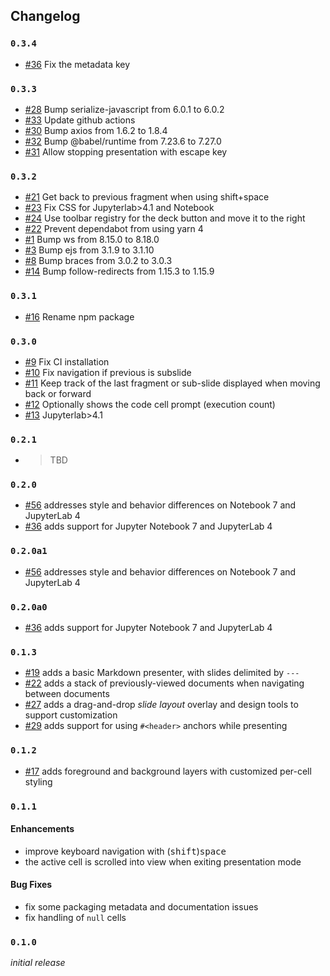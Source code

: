 ## Changelog

### `0.3.4`

- [#36](https://github.com/jupyterlab-contrib/jupyterlab-slideshow/pull/36) Fix the metadata key

### `0.3.3`

- [#28](https://github.com/jupyterlab-contrib/jupyterlab-slideshow/pull/28) Bump serialize-javascript from 6.0.1 to 6.0.2
- [#33](https://github.com/jupyterlab-contrib/jupyterlab-slideshow/pull/33) Update github actions
- [#30](https://github.com/jupyterlab-contrib/jupyterlab-slideshow/pull/30) Bump axios from 1.6.2 to 1.8.4
- [#32](https://github.com/jupyterlab-contrib/jupyterlab-slideshow/pull/32) Bump @babel/runtime from 7.23.6 to 7.27.0
- [#31](https://github.com/jupyterlab-contrib/jupyterlab-slideshow/pull/31) Allow stopping presentation with escape key

### `0.3.2`

- [#21](https://github.com/jupyterlab-contrib/jupyterlab-slideshow/pull/21) Get back to previous fragment when using shift+space
- [#23](https://github.com/jupyterlab-contrib/jupyterlab-slideshow/pull/23) Fix CSS for Jupyterlab>4.1 and Notebook
- [#24](https://github.com/jupyterlab-contrib/jupyterlab-slideshow/pull/24) Use toolbar registry for the deck button and move it to the right
- [#22](https://github.com/jupyterlab-contrib/jupyterlab-slideshow/pull/22) Prevent dependabot from using yarn 4
- [#1](https://github.com/jupyterlab-contrib/jupyterlab-slideshow/pull/1) Bump ws from 8.15.0 to 8.18.0
- [#3](https://github.com/jupyterlab-contrib/jupyterlab-slideshow/pull/3) Bump ejs from 3.1.9 to 3.1.10
- [#8](https://github.com/jupyterlab-contrib/jupyterlab-slideshow/pull/8) Bump braces from 3.0.2 to 3.0.3
- [#14](https://github.com/jupyterlab-contrib/jupyterlab-slideshow/pull/14) Bump follow-redirects from 1.15.3 to 1.15.9

### `0.3.1`

- [#16](https://github.com/jupyterlab-contrib/jupyterlab-slideshow/pull/16) Rename npm package

### `0.3.0`

- [#9](https://github.com/jupyterlab-contrib/jupyterlab-slideshow/pull/9) Fix CI installation
- [#10](https://github.com/jupyterlab-contrib/jupyterlab-slideshow/pull/10) Fix navigation if previous is subslide
- [#11](https://github.com/jupyterlab-contrib/jupyterlab-slideshow/pull/11) Keep track of the last fragment or sub-slide displayed when moving back or forward
- [#12](https://github.com/jupyterlab-contrib/jupyterlab-slideshow/pull/12) Optionally shows the code cell prompt (execution count)
- [#13](https://github.com/jupyterlab-contrib/jupyterlab-slideshow/pull/13) Jupyterlab>4.1

### `0.2.1`

- > TBD

### `0.2.0`

- [#56] addresses style and behavior differences on Notebook 7 and JupyterLab 4
- [#36] adds support for Jupyter Notebook 7 and JupyterLab 4

### `0.2.0a1`

- [#56] addresses style and behavior differences on Notebook 7 and JupyterLab 4

[#56]: https://github.com/deathbeds/jupyterlab-deck/issues/56

### `0.2.0a0`

- [#36] adds support for Jupyter Notebook 7 and JupyterLab 4

[#36]: https://github.com/deathbeds/jupyterlab-deck/issues/36

### `0.1.3`

- [#19] adds a basic Markdown presenter, with slides delimited by `---`
- [#22] adds a stack of previously-viewed documents when navigating between documents
- [#27] adds a drag-and-drop _slide layout_ overlay and design tools to support
  customization
- [#29] adds support for using `#<header>` anchors while presenting

[#19]: https://github.com/deathbeds/jupyterlab-deck/issues/19
[#22]: https://github.com/deathbeds/jupyterlab-deck/issues/22
[#27]: https://github.com/deathbeds/jupyterlab-deck/issues/27
[#29]: https://github.com/deathbeds/jupyterlab-deck/issues/29

### `0.1.2`

- [#17] adds foreground and background layers with customized per-cell styling

[#17]: https://github.com/deathbeds/jupyterlab-deck/issues/15

### `0.1.1`

#### Enhancements

- improve keyboard navigation with (<kbd>shift</kbd>)<kbd>space</kbd>
- the active cell is scrolled into view when exiting presentation mode

#### Bug Fixes

- fix some packaging metadata and documentation issues
- fix handling of `null` cells

### `0.1.0`

_initial release_
